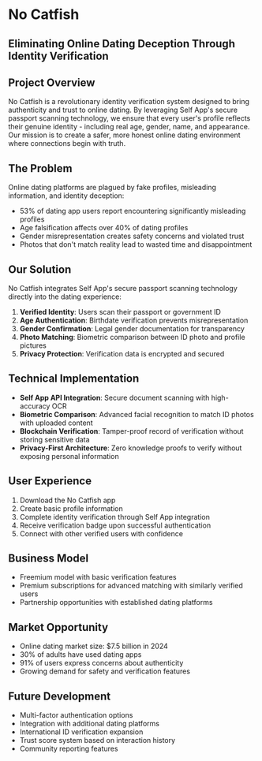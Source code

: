 # No Catfish

## Eliminating Online Dating Deception Through Identity Verification

## Project Overview

No Catfish is a revolutionary identity verification system designed to bring authenticity and trust to online dating. By leveraging Self App's secure passport scanning technology, we ensure that every user's profile reflects their genuine identity - including real age, gender, name, and appearance. Our mission is to create a safer, more honest online dating environment where connections begin with truth.

## The Problem

Online dating platforms are plagued by fake profiles, misleading information, and identity deception:
- 53% of dating app users report encountering significantly misleading profiles
- Age falsification affects over 40% of dating profiles
- Gender misrepresentation creates safety concerns and violated trust
- Photos that don't match reality lead to wasted time and disappointment

## Our Solution

No Catfish integrates Self App's secure passport scanning technology directly into the dating experience:

1. **Verified Identity**: Users scan their passport or government ID
2. **Age Authentication**: Birthdate verification prevents misrepresentation
3. **Gender Confirmation**: Legal gender documentation for transparency
4. **Photo Matching**: Biometric comparison between ID photo and profile pictures
5. **Privacy Protection**: Verification data is encrypted and secured

## Technical Implementation

- **Self App API Integration**: Secure document scanning with high-accuracy OCR
- **Biometric Comparison**: Advanced facial recognition to match ID photos with uploaded content
- **Blockchain Verification**: Tamper-proof record of verification without storing sensitive data
- **Privacy-First Architecture**: Zero knowledge proofs to verify without exposing personal information

## User Experience

1. Download the No Catfish app
2. Create basic profile information
3. Complete identity verification through Self App integration
4. Receive verification badge upon successful authentication
5. Connect with other verified users with confidence

## Business Model

- Freemium model with basic verification features
- Premium subscriptions for advanced matching with similarly verified users
- Partnership opportunities with established dating platforms

## Market Opportunity

- Online dating market size: $7.5 billion in 2024
- 30% of adults have used dating apps
- 91% of users express concerns about authenticity
- Growing demand for safety and verification features

## Future Development

- Multi-factor authentication options
- Integration with additional dating platforms
- International ID verification expansion
- Trust score system based on interaction history
- Community reporting features
